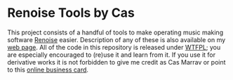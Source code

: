 Renoise Tools by Cas
====================

This project consists of a handful of tools to make operating music making software [Renoise](http://www.renoise.com) easier. Description of any of these is also available on my [web page](http://beatcreators.wordpress.com/tools-for-renoise/).
All of the code in this repository is released under [WTFPL](http://www.wtfpl.net/about/); you are especially encouraged to (re)use it and learn from it. If you use it for derivative works it is not forbidden to give me credit as Cas Marrav or point to this [online business card](http://about.me/casmarrav). 
